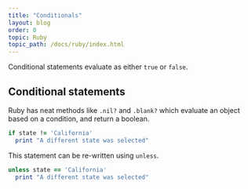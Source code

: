 ```yaml
---
title: "Conditionals"
layout: blog
order: 0
topic: Ruby
topic_path: /docs/ruby/index.html
---
```

Conditional statements evaluate as either `true` or `false`.

## Conditional statements
Ruby has neat methods like `.nil?` and `.blank?` which evaluate an object based on a condition, and return a boolean.

```ruby
if state != 'California'
  print "A different state was selected"
```

This statement can be re-written using `unless`.

```ruby
unless state == 'California'
  print "A different state was selected"
```